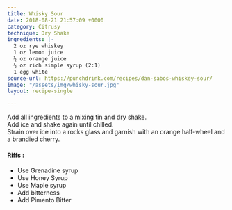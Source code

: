 ```yaml
---
title: Whisky Sour
date: 2018-08-21 21:57:09 +0000
category: Citrusy
technique: Dry Shake
ingredients: |-
  2 oz rye whiskey
  1 oz lemon juice
  ½ oz orange juice
  ½ oz rich simple syrup (2:1)
  1 egg white
source-url: https://punchdrink.com/recipes/dan-sabos-whiskey-sour/
image: "/assets/img/whisky-sour.jpg"
layout: recipe-single

---
```

Add all ingredients to a mixing tin and dry shake.  
Add ice and shake again until chilled.  
Strain over ice into a rocks glass and garnish with an orange half-wheel and a brandied cherry.


#### Riffs :  
- Use Grenadine syrup
- Use Honey Syrup
- Use Maple syrup
- Add bitterness
- Add Pimento Bitter